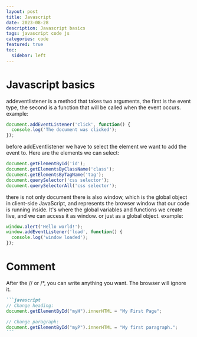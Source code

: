 ```yaml
---
layout: post
title: Javascript
date: 2023-08-28
description: Javascript basics
tags: javascript code js
categories: code
featured: true
toc:
  sidebar: left
---
```

# Javascript basics

addeventlistener is a method that takes two arguments, the first is the event type, the second is a function that will be called when the event occurs. example:
```javascript
document.addEventListener('click', function() {
  console.log('The document was clicked');
});
```
before addEventlistener we have to select the element we want to add the event to. Here are the elements we can select:
```javascript
document.getElementById('id');
document.getElementsByClassName('class');
document.getElementsByTagName('tag');
document.querySelector('css selector');
document.querySelectorAll('css selector');
```
there is not only document there is also window, which is the global object in client-side JavaScript, and represents the browser window that our code is running inside. It's where the global variables and functions we create live, and we can access it as window. or just as a global object. example:
```javascript
window.alert('Hello world!');
window.addEventListener('load', function() {
  console.log('window loaded');
});
```

# Comment

After the // or /*, you can write anything you want. The browser will ignore it.

````markdown
```javascript
// Change heading:
document.getElementById("myH").innerHTML = "My First Page";

// Change paragraph:
document.getElementById("myP").innerHTML = "My first paragraph.";
```
````


